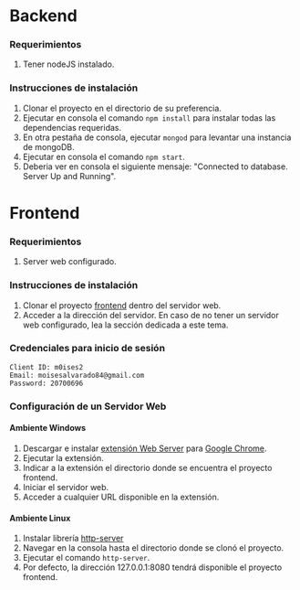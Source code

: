 # Backend

### Requerimientos
  1. Tener nodeJS instalado.

### Instrucciones de instalación
  1. Clonar el proyecto en el directorio de su preferencia.
  2. Ejecutar en consola el comando `npm install` para instalar todas las dependencias requeridas.
  3. En otra pestaña de consola, ejecutar `mongod` para levantar una instancia de mongoDB.
  4. Ejecutar en consola el comando `npm start`.
  5. Deberia ver en consola el siguiente mensaje: "Connected to database. Server Up and Running".

# Frontend

### Requerimientos
 1. Server web configurado.

### Instrucciones de instalación
  1. Clonar el proyecto [frontend](https://github.com/m0ises2/frontEndProject.git) dentro del servidor web.
  2. Acceder a la dirección del servidor. En caso de no tener un servidor web configurado, lea la sección dedicada a este tema.

### Credenciales para inicio de sesión
    Client ID: m0ises2
    Email: moisesalvarado84@gmail.com
    Password: 20700696

### Configuración de un Servidor Web

#### Ambiente Windows
  1. Descargar e instalar [extensión Web Server](https://chrome.google.com/webstore/detail/web-server-for-chrome/ofhbbkphhbklhfoeikjpcbhemlocgigb) para [Google Chrome](https://www.google.com/chrome/browser/desktop/).
  2. Ejecutar la extensión.
  3. Indicar a la extensión el directorio donde se encuentra el proyecto frontend.
  4. Iniciar el servidor web.
  5. Acceder a cualquier URL disponible en la extensión.

#### Ambiente Linux

  1. Instalar librería [http-server](https://www.npmjs.com/package/http-server)
  2. Navegar en la consola hasta el directorio donde se clonó el proyecto.
  3. Ejecutar el comando `http-server`.
  4. Por defecto, la dirección 127.0.0.1:8080 tendrá disponible el proyecto frontend.
